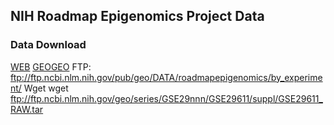 ## NIH Roadmap Epigenomics Project Data

### Data Download
[WEB](https://www.ncbi.nlm.nih.gov/geo/roadmap/epigenomics/?view=matrix) [GEO](https://www.ncbi.nlm.nih.gov/geo/query/acc.cgi?acc=GSE29611)[GEO](https://www.ncbi.nlm.nih.gov/geo/browse/?view=samples&display=200&series=16256&search=bisulfite%20sequencing&zsort=date)
FTP: ftp://ftp.ncbi.nlm.nih.gov/pub/geo/DATA/roadmapepigenomics/by_experiment/
Wget wget ftp://ftp.ncbi.nlm.nih.gov/geo/series/GSE29nnn/GSE29611/suppl/GSE29611_RAW.tar
